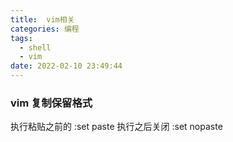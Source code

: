 ```yaml
---
title:  vim相关
categories: 编程
tags: 
  - shell
  - vim
date: 2022-02-10 23:49:44
---
```


### vim 复制保留格式
执行粘贴之前的
:set paste
执行之后关闭
:set nopaste



